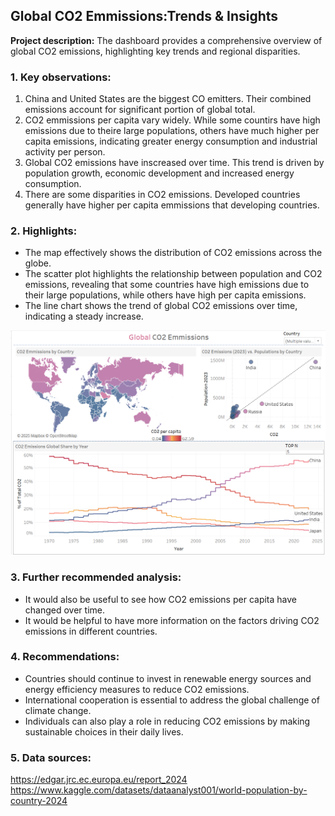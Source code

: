 ## Global CO2 Emmissions:Trends & Insights 

**Project description:** The dashboard provides a comprehensive overview of global CO2 emissions, highlighting key trends and regional disparities.

### 1. Key observations: 

1. China and United States are the biggest CO emitters. Their combined emissions account for significant portion of global total.
2. CO2 emmissions per capita vary widely.  While some countirs have high emissions due to theire large populations, others have much higher per capita emissions, indicating greater energy consumption and industrial activity per person.
3. Global CO2 emissions have inscreased over time. This trend is driven by population growth, economic development and increased energy consumption.
4. There are some disparities in CO2 emissions. Developed countries generally have higher per capita emmissions that developing countries. 

### 2. Highlights:

* The map effectively shows the distribution of CO2 emissions across the globe.    
* The scatter plot highlights the relationship between population and CO2 emissions, revealing that some countries have high emissions due to their large populations, while others have high per capita emissions.    
* The line chart shows the trend of global CO2 emissions over time, indicating a steady increase.

<img src="images/co2_global.png?raw=true"/>

### 3. Further recommended analysis: 
* It would also be useful to see how CO2 emissions per capita have changed over time.
* It would be helpful to have more information on the factors driving CO2 emissions in different countries.

### 4. Recommendations:
* Countries should continue to invest in renewable energy sources and energy efficiency measures to reduce CO2 emissions.
* International cooperation is essential to address the global challenge of climate change.
* Individuals can also play a role in reducing CO2 emissions by making sustainable choices in their daily lives.

### 5. Data sources:
https://edgar.jrc.ec.europa.eu/report_2024 <br>
https://www.kaggle.com/datasets/dataanalyst001/world-population-by-country-2024






